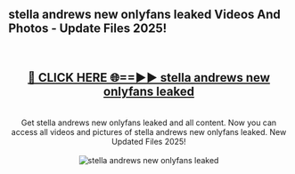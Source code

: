 <h2>stella andrews new onlyfans leaked Videos And Photos - Update Files 2025!</h2>
<br>
<div align="center">
<h2><a href="https://linkcuts.com/hfmhzwbr" rel="nofollow">🔴 CLICK HERE 🌐==►► stella andrews new onlyfans leaked</a></h2>
<br>
Get stella andrews new onlyfans leaked and all content. Now you can access all videos and pictures of stella andrews new onlyfans leaked. New Updated Files 2025!
<br>
<br>
<a href="https://linkcuts.com/hfmhzwbr" rel="nofollow" data-target="animated-image.originalLink"><img src="https://i.ibb.co.com/WyWwxjT/player-gif2.gif" alt="stella andrews new onlyfans leaked" style="max-width: 100%; display: inline-block;" data-target="animated-image.originalImage"></a>
</div>
<br>